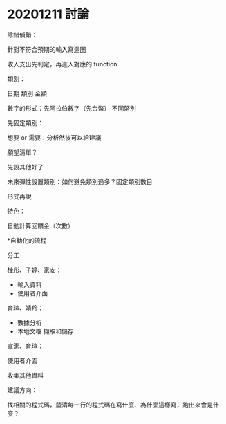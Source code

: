 # 20201211 討論

除錯偵錯：

針對不符合預期的輸入寫迴圈

收入支出先判定，再進入對應的 function

類別：

日期 類別 金額

數字的形式：先阿拉伯數字（先台幣） 不同幣別

先固定類別：

想要 or 需要：分析然後可以給建議

願望清單？

先設其他好了

未來彈性設置類別：如何避免類別過多？固定類別數目

形式再說

特色：

自動計算回饋金（次數）

*自動化的流程

分工

桂彤、子婷、家安：

- 輸入資料
- 使用者介面

育瑄、靖羚：

- 數據分析
- 本地文檔 擷取和儲存

宣潔、育瑄：

使用者介面

收集其他資料

建議方向：

找相關的程式碼，釐清每一行的程式碼在寫什麼、為什麼這樣寫，跑出來會是什麼？